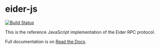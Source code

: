 # eider-js

[![Build Status](https://travis-ci.org/eider-rpc/eider-js.svg?branch=master)](https://travis-ci.org/eider-rpc/eider-js)

This is the reference JavaScript implementation of the Eider RPC protocol.

Full documentation is on [Read the Docs](http://eider.readthedocs.io/).
